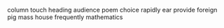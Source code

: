 column touch heading audience poem choice rapidly ear provide foreign pig mass house frequently mathematics